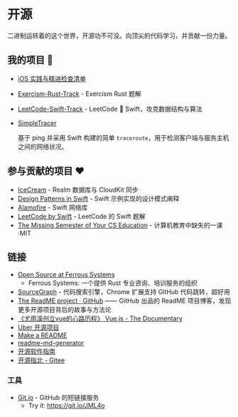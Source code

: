 # 开源

二进制运转着的这个世界，开源功不可没。向顶尖的代码学习，并贡献一份力量。

## 我的项目 🚀

- [iOS 实践与精进检查清单](https://github.com/Binlogo/iOS-Practice-Checklist)

- [Exercism-Rust-Track](https://github.com/Binlogo/Exercism-Rust-Track) - Exercism Rust 题解

- [LeetCode-Swift-Track](https://github.com/Binlogo/LeetCode-Swift-Track) - LeetCode 💖 Swift，攻克数据结构与算法

- [SimpleTracer](https://github.com/Binlogo/SimpleTracer)

  基于 ping 并采用 Swift 构建的简单 `traceroute`，用于检测客户端与服务主机之间的网络状况。

## 参与贡献的项目 ❤️

- [IceCream](https://github.com/caiyue1993/IceCream) - Realm 数据库与 CloudKit 同步
- [Design Patterns in Swift](https://github.com/ochococo/Design-Patterns-In-Swift) - Swift 示例实现的设计模式阐释
- [Alamofire](https://github.com/Alamofire/Alamofire) - Swift 网络库
- [LeetCode by Swift](https://github.com/soapyigu/LeetCode-Swift) - LeetCode 的 Swift 题解
- [The Missing Semester of Your CS Education](https://github.com/missing-semester-cn/missing-semester-cn.github.io) - 计算机教育中缺失的一课·MIT

## 链接

- [Open Source at Ferrous Systems](https://ferrous-systems.com/open-source/)
  - Ferrous Systems: 一个提供 Rust 专业咨询、培训服务的组织
- [SourceGraph](https://sourcegraph.com) - 代码搜索引擎，Chrome 扩展支持 GitHub 代码跳转，超好用
- [The ReadME project · GitHub](https://github.com/readme) —— GitHub 出品的 ReadME 项目博客，发现更多开源项目背后的故事与方法论
- [《尤雨溪创立vue的心路历程》 Vue.js - The Documentary](https://www.bilibili.com/video/av92525472/)
- [Uber 开源项目](https://uber.github.io/#/projects)
- [Make a README](https://www.makeareadme.com/)
- [readme-md-generator](https://github.com/kefranabg/readme-md-generator)
- [开源软件指南](https://opensource.guide/zh-hans/)
- [开源指北 - Gitee](https://gitee.com/opensource-guide/)

### 工具

- [Git.io](https://git.io/) - GitHub 的短链接服务
  - Try it: https://git.io/JML4o